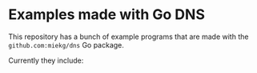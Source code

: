 # Examples made with Go DNS

This repository has a bunch of example programs that
are made with the `github.com:miekg/dns` Go package.

Currently they include:

